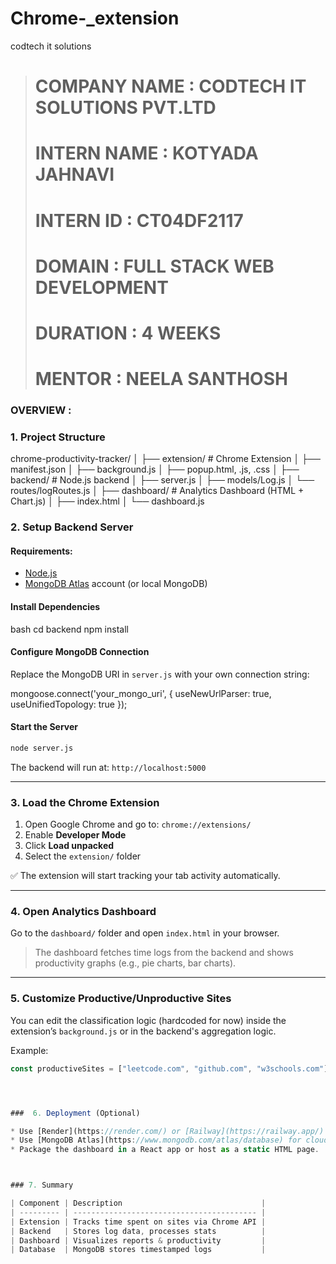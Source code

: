 # Chrome-_extension
codtech it solutions
># COMPANY NAME : CODTECH IT SOLUTIONS PVT.LTD
># INTERN NAME  : KOTYADA JAHNAVI
># INTERN ID    : CT04DF2117
># DOMAIN       : FULL STACK WEB DEVELOPMENT
># DURATION     : 4 WEEKS
># MENTOR       : NEELA SANTHOSH


### OVERVIEW :



### 1. Project Structure


chrome-productivity-tracker/
│
├── extension/          # Chrome Extension
│   ├── manifest.json
│   ├── background.js
│   ├── popup.html, .js, .css
│
├── backend/            # Node.js backend
│   ├── server.js
│   ├── models/Log.js
│   └── routes/logRoutes.js
│
├── dashboard/          # Analytics Dashboard (HTML + Chart.js)
│   ├── index.html
│   └── dashboard.js


### 2. Setup Backend Server

####  Requirements:

* [Node.js](https://nodejs.org/)
* [MongoDB Atlas](https://www.mongodb.com/cloud/atlas) account (or local MongoDB)

####  Install Dependencies

bash
cd backend
npm install


####  Configure MongoDB Connection

Replace the MongoDB URI in `server.js` with your own connection string:


mongoose.connect('your_mongo_uri', { useNewUrlParser: true, useUnifiedTopology: true });


####  Start the Server

```bash
node server.js
```

The backend will run at: `http://localhost:5000`

---

### 3. Load the Chrome Extension

1. Open Google Chrome and go to: `chrome://extensions/`
2. Enable **Developer Mode**
3. Click **Load unpacked**
4. Select the `extension/` folder

✅ The extension will start tracking your tab activity automatically.

---

###  4. Open Analytics Dashboard

Go to the `dashboard/` folder and open `index.html` in your browser.

> The dashboard fetches time logs from the backend and shows productivity graphs (e.g., pie charts, bar charts).

---

###  5. Customize Productive/Unproductive Sites

You can edit the classification logic (hardcoded for now) inside the extension’s `background.js` or in the backend's aggregation logic.

Example:

```js
const productiveSites = ["leetcode.com", "github.com", "w3schools.com"];




###  6. Deployment (Optional)

* Use [Render](https://render.com/) or [Railway](https://railway.app/) to deploy the backend.
* Use [MongoDB Atlas](https://www.mongodb.com/atlas/database) for cloud DB storage.
* Package the dashboard in a React app or host as a static HTML page.



### 7. Summary

| Component | Description                               |
| --------- | ----------------------------------------- |
| Extension | Tracks time spent on sites via Chrome API |
| Backend   | Stores log data, processes stats          |
| Dashboard | Visualizes reports & productivity         |
| Database  | MongoDB stores timestamped logs           |
